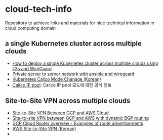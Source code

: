 # cloud-tech-info
Repository to achieve links and materials for nice technical information in cloud computing domain

## a single Kubernetes cluster across multiple clouds

- [How to deploy a single Kubernetes cluster across multiple clouds using k3s and WireGuard](https://itnext.io/how-to-deploy-a-single-kubernetes-cluster-across-multiple-clouds-using-k3s-and-wireguard-a5ae176a6e81)
- [Private server to server network with ansible and wireguard](https://github.com/mawalu/wireguard-private-networking)
- [Kubernetes Calico Mode Chanage (Korean)](https://cwal.tistory.com/12)
- [Calico IP pool](https://docs.projectcalico.org/reference/resources/ippool): Calico IP pool 모드에 대한 공식 정보

## Site-to-Site VPN across multiple clouds
- [Site-to-Site VPN Between GCP and AWS Cloud](https://www.linkedin.com/pulse/site-to-site-vpn-between-gcp-aws-cloud-aslam-chandio/?articleId=6668922995207086080)
- [Site-to-site VPN between GCP and AWS with dynamic BGP routing](https://oleg-pershin.medium.com/site-to-site-vpn-between-gcp-and-aws-with-dynamic-bgp-routing-7d7e0366036d)
- [GCP Cloud Router overview - Examples of route advertisements](https://cloud.google.com/network-connectivity/docs/router/concepts/overview#examples_of_route_advertisements)
- [AWS Site-to-Site VPN (Korean)](https://docs.aws.amazon.com/ko_kr/vpn/latest/s2svpn/s2s-vpn-user-guide.pdf)
- 
